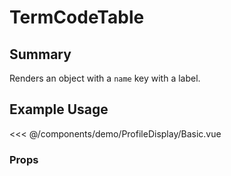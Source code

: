 <script setup>
import Basic from './demo/ProfileDisplay/Basic.vue'
</script>

# TermCodeTable

## Summary

Renders an object with a `name` key with a label.

## Example Usage

<DemoContainer>
  <Basic/>
</DemoContainer>

<<< @/components/demo/ProfileDisplay/Basic.vue

### Props

